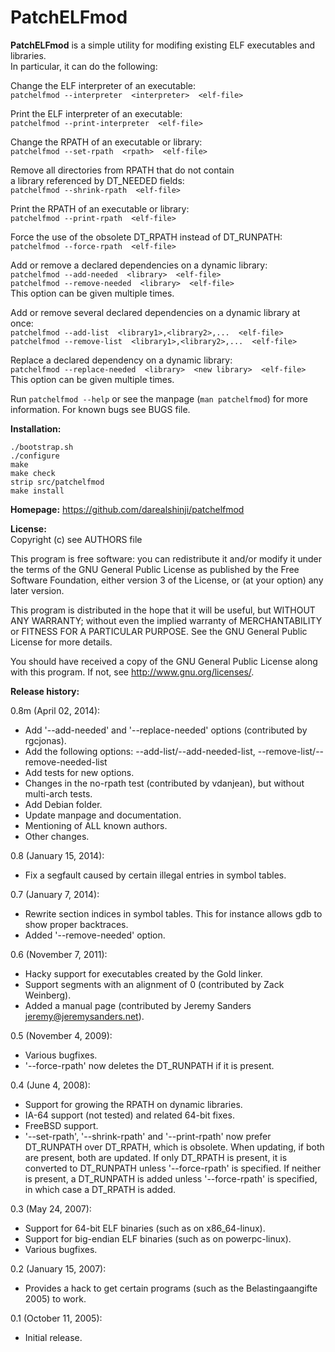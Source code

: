 PatchELFmod
===============
**PatchELFmod** is a simple utility for modifing existing ELF executables
and libraries.<br>
In particular, it can do the following:

Change the ELF interpreter of an executable:<br>
  `patchelfmod --interpreter  <interpreter>  <elf-file>`<br>

Print the ELF interpreter of an executable:<br>
  `patchelfmod --print-interpreter  <elf-file>`<br>

Change the RPATH of an executable or library:<br>
  `patchelfmod --set-rpath  <rpath>  <elf-file>`<br>

Remove all directories from RPATH that do not contain<br>
a library referenced by DT_NEEDED fields:<br>
  `patchelfmod --shrink-rpath  <elf-file>`<br>

Print the RPATH of an executable or library:<br>
  `patchelfmod --print-rpath  <elf-file>`<br>

Force the use of the obsolete DT_RPATH instead of DT_RUNPATH:<br>
  `patchelfmod --force-rpath  <elf-file>`<br>

Add or remove a declared dependencies on a dynamic library:<br>
  `patchelfmod --add-needed  <library>  <elf-file>`<br>
  `patchelfmod --remove-needed  <library>  <elf-file>`<br>
This option can be given multiple times.<br>

Add or remove several declared dependencies on a dynamic library at once:<br>
  `patchelfmod --add-list  <library1>,<library2>,...  <elf-file>`<br>
  `patchelfmod --remove-list  <library1>,<library2>,...  <elf-file>`<br>

Replace a declared dependency on a dynamic library:<br>
  `patchelfmod --replace-needed  <library>  <new library>  <elf-file>`<br>
This option can be given multiple times.<br>

Run `patchelfmod --help` or see the manpage (`man patchelfmod`) for more information.
For known bugs see BUGS file.


**Installation:**<br>
```
./bootstrap.sh
./configure
make
make check
strip src/patchelfmod
make install
```


**Homepage:** https://github.com/darealshinji/patchelfmod<br>


**License:**<br>
Copyright (c)  see AUTHORS file

This program is free software: you can redistribute it and/or modify
it under the terms of the GNU General Public License as published by
the Free Software Foundation, either version 3 of the License, or (at
your option) any later version.

This program is distributed in the hope that it will be useful, but
WITHOUT ANY WARRANTY; without even the implied warranty of
MERCHANTABILITY or FITNESS FOR A PARTICULAR PURPOSE. See the GNU
General Public License for more details.

You should have received a copy of the GNU General Public License
along with this program. If not, see <http://www.gnu.org/licenses/>.


**Release history:**

0.8m (April 02, 2014):
* Add '--add-needed' and '--replace-needed' options
  (contributed by rgcjonas).
* Add the following options:
  --add-list/--add-needed-list,
  --remove-list/--remove-needed-list
* Add tests for new options.
* Changes in the no-rpath test (contributed by vdanjean),
  but without multi-arch tests.
* Add Debian folder.
* Update manpage and documentation.
* Mentioning of ALL known authors.
* Other changes.

0.8 (January 15, 2014):
* Fix a segfault caused by certain illegal entries in symbol tables.

0.7 (January 7, 2014):
* Rewrite section indices in symbol tables. This for instance allows
  gdb to show proper backtraces.
* Added '--remove-needed' option.

0.6 (November 7, 2011):
* Hacky support for executables created by the Gold linker.
* Support segments with an alignment of 0 (contributed by Zack
  Weinberg).
* Added a manual page (contributed by Jeremy Sanders
  <jeremy@jeremysanders.net>).

0.5 (November 4, 2009):
* Various bugfixes.
* '--force-rpath' now deletes the DT_RUNPATH if it is present.

0.4 (June 4, 2008):
* Support for growing the RPATH on dynamic libraries.
* IA-64 support (not tested) and related 64-bit fixes.
* FreeBSD support.
* '--set-rpath', '--shrink-rpath' and '--print-rpath' now prefer
  DT_RUNPATH over DT_RPATH, which is obsolete.  When updating, if both
  are present, both are updated.  If only DT_RPATH is present, it is
  converted to DT_RUNPATH unless '--force-rpath' is specified.  If
  neither is present, a DT_RUNPATH is added unless '--force-rpath' is
  specified, in which case a DT_RPATH is added.

0.3 (May 24, 2007):
* Support for 64-bit ELF binaries (such as on x86_64-linux).
* Support for big-endian ELF binaries (such as on powerpc-linux).
* Various bugfixes.

0.2 (January 15, 2007):
* Provides a hack to get certain programs (such as the
  Belastingaangifte 2005) to work.

0.1 (October 11, 2005):
* Initial release.
